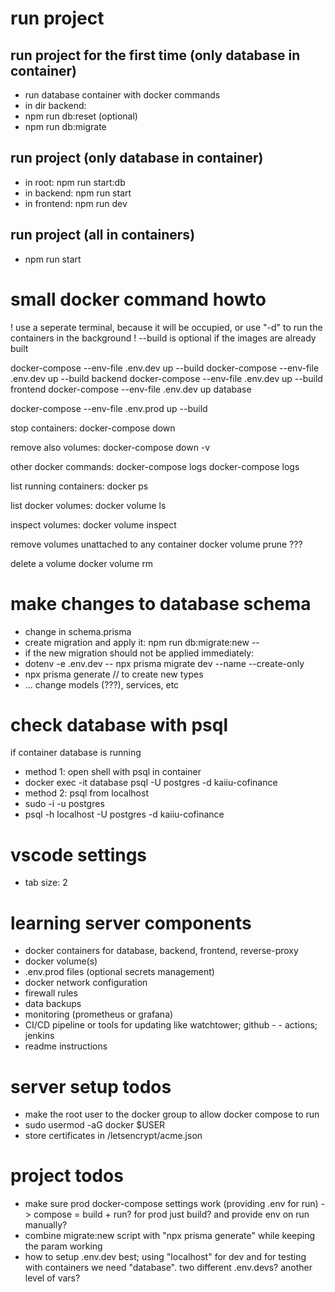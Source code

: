 # run project

## run project for the first time (only database in container)
+ run database container with docker commands
+ in dir backend:
 + npm run db:reset (optional)
 + npm run db:migrate

## run project (only database in container)
+ in root: npm run start:db
+ in backend: npm run start
+ in frontend: npm run dev

## run project (all in containers)
+ npm run start


# small docker command howto
! use a seperate terminal, because it will be occupied, or use "-d" to run the containers in the background
! --build is optional if the images are already built

docker-compose --env-file .env.dev up --build <optional only service>
docker-compose --env-file .env.dev up --build backend
docker-compose --env-file .env.dev up --build frontend
docker-compose --env-file .env.dev up database

docker-compose --env-file .env.prod up --build

stop containers:
docker-compose down

remove also volumes:
docker-compose down -v

other docker commands:
docker-compose logs
docker-compose logs <service>

list running containers:
docker ps

list docker volumes:
docker volume ls

inspect volumes:
docker volume inspect <eg pgdata>

remove volumes unattached to any container
docker volume prune ???

delete a volume
docker volume rm <eg pgdata>


# make changes to database schema
+ change in schema.prisma
+ create migration and apply it: npm run db:migrate:new -- <migration-name>
+ if the new migration should not be applied immediately:
 + dotenv -e .env.dev -- npx prisma migrate dev --name <migration-name> --create-only
+ npx prisma generate // to create new types
+ ... change models (???), services, etc


# check database with psql
if container database is running
+ method 1: open shell with psql in container
 + docker exec -it database psql -U postgres -d kaiiu-cofinance
+ method 2: psql from localhost
 + sudo -i -u postgres
 + psql -h localhost -U postgres -d kaiiu-cofinance


# vscode settings
+ tab size: 2


# learning server components
- docker containers for database, backend, frontend, reverse-proxy
- docker volume(s)
- .env.prod files (optional secrets management)
- docker network configuration
- firewall rules
- data backups
- monitoring (prometheus or grafana)
- CI/CD pipeline or tools for updating like watchtower; github - - actions; jenkins
- readme instructions


# server setup todos
+ make the root user to the docker group to allow docker compose to run
 + sudo usermod -aG docker $USER
+ store certificates in /letsencrypt/acme.json


# project todos
+ make sure prod docker-compose settings work (providing .env for run) -> compose = build + run? for prod just build? and provide env on run manually? 
+ combine migrate:new script with "npx prisma generate" while keeping the param working
+ how to setup .env.dev best; using "localhost" for dev and for testing with containers we need "database". two different .env.devs? another level of vars?
